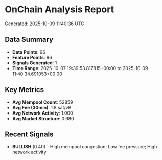 # OnChain Analysis Report
Generated: 2025-10-09 11:40:36 UTC

## Data Summary
- **Data Points**: 96
- **Feature Points**: 96
- **Signals Generated**: 1
- **Time Range**: 2025-10-07 19:39:53.817815+00:00 to 2025-10-09 11:40:34.691053+00:00

## Key Metrics
- **Avg Mempool Count**: 52859
- **Avg Fee (30min)**: 1.8 sat/vB
- **Avg Network Activity**: 1.000
- **Avg Market Structure**: 0.680

## Recent Signals
- **BULLISH** (0.40) - High mempool congestion; Low fee pressure; High network activity
